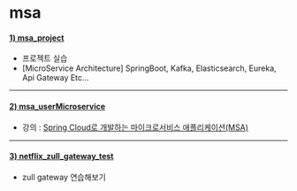 # msa

#### [1) msa_project](https://github.com/seohaem/msa/tree/master/msa_project)
- 프로젝트 실습
- [MicroService Architecture] SpringBoot, Kafka, Elasticsearch, Eureka, Api Gateway Etc...
---

#### [2) msa_userMicroservice](https://github.com/seohaem/msa/tree/master/msa_userMicroservice)
- 강의 : [Spring Cloud로 개발하는 마이크로서비스 애플리케이션(MSA)](https://www.inflearn.com/course/%EC%8A%A4%ED%94%84%EB%A7%81-%ED%81%B4%EB%9D%BC%EC%9A%B0%EB%93%9C-%EB%A7%88%EC%9D%B4%ED%81%AC%EB%A1%9C%EC%84%9C%EB%B9%84%EC%8A%A4)

--- 

#### [3) netflix_zull_gateway_test](https://github.com/seohaem/msa/tree/master/netflix_zull_gateway_test)
- zull gateway 연습해보기
